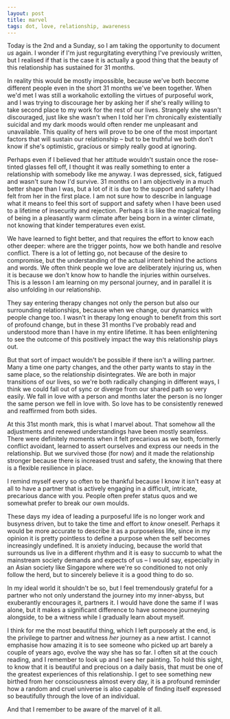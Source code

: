 ```yaml
---
layout: post
title: marvel
tags: dot, love, relationship, awareness
---
```

Today is the 2nd and a Sunday, so I am taking the opportunity to document _us_ again. I wonder if I'm just regurgitating everything I've previously written, but I realised if that is the case it is actually a good thing that the beauty of this relationship has sustained for 31 months.

In reality this would be mostly impossible, because we've both become different people even in the short 31 months we've been together. When we'd met I was still a workaholic extolling the virtues of purposeful work, and I was trying to discourage her by asking her if she's really willing to take second place to my work for the rest of our lives. Strangely she wasn't discouraged, just like she wasn't when I told her I'm chronically existentially suicidal and my dark moods would often render me unpleasant and unavailable. This quality of hers will prove to be one of the most important factors that will sustain our relationship – but to be truthful we both don't know if she's optimistic, gracious or simply really good at ignoring.  

Perhaps even if I believed that her attitude wouldn't sustain once the rose-tinted glasses fell off, I thought it was really something to enter a relationship with somebody like me anyway. I was depressed, sick, fatigued and wasn't sure how I'd survive. 31 months on I am objectively in a much better shape than I was, but a lot of it is due to the support and safety I had felt from her in the first place. I am not sure how to describe in language what it means to feel this sort of support and safety when I have been used to a lifetime of insecurity and rejection.  Perhaps it is like the magical feeling of being in a pleasantly warm climate after being born in a winter climate, not knowing that kinder temperatures even exist.

We have learned to fight better, and that requires the effort to know each other deeper: where are the trigger points, how we both handle and resolve conflict. There is a lot of letting go, not because of the desire to compromise, but the understanding of the actual intent behind the actions and words. We often think people we love are deliberately injuring us, when it is because we don't know how to handle the injuries within ourselves. This is a lesson I am learning on my personal journey, and in parallel it is also unfolding in our relationship.

They say entering therapy changes not only the person but also our surrounding relationships, because when we change, our dynamics with people change too. I wasn't in therapy long enough to benefit from this sort of profound change, but in these 31 months I've probably read and understood more than I have in my entire lifetime. It has been enlightening to see the outcome of this positively impact the way this relationship plays out.

But that sort of impact wouldn't be possible if there isn't a willing partner. Many a time one party changes, and the other party wants to stay in the same place, so the relationship disintegrates. We are both in major transitions of our lives, so we're both radically changing in different ways, I think we could fall out of sync or diverge from our shared path so very easily. We fall in love with a person and months later the person is no longer the same person we fell in love with. So love has to be consistently renewed and reaffirmed from both sides.

At this 31st month mark, this is what I marvel about. That somehow all the adjustments and renewed understandings have been mostly seamless. There were definitely moments when it felt precarious as we both, formerly conflict avoidant, learned to assert ourselves and express our needs in the relationship. But we survived those (for now) and it made the relationship stronger because there is increased trust and safety, the knowing that there is a flexible resilience in place.

I remind myself every so often to be thankful because I know it isn't easy at all to have a partner that is actively engaging in a difficult, intricate, precarious dance with you. People often prefer status quos and we somewhat prefer to break our own moulds.

These days my idea of leading a purposeful life is no longer work and busyness driven, but to take the time and effort to _know_ oneself. Perhaps it would be more accurate to describe it as a purposeless life, since in my opinion it is pretty pointless to define a purpose when the self becomes increasingly undefined. It is anxiety inducing, because the world that surrounds us live in a different rhythm and it is easy to succumb to what the mainstream society demands and expects of us – I would say, especially in an Asian society like Singapore where we're so conditioned to not only follow the herd, but to sincerely believe it is a good thing to do so. 

In my ideal world it shouldn't be so, but I feel tremendously grateful for a partner who not only understand the journey into my inner-abyss, but exuberantly encourages it, partners it. I would have done the same if I was alone, but it makes a significant difference to have someone journeying alongside, to be a witness while I gradually learn about myself.

I think for me the most beautiful thing, which I left purposely at the end, is the privilege to partner and witness _her_ journey as a new artist. I cannot emphasise how amazing it is to see someone who picked up art barely a couple of years ago, evolve the way she has so far. I often sit at the couch reading,  and I remember to look up and I see her painting. To hold this sight, to know that it is beautiful and precious on a daily basis, that must be one of the greatest experiences of this relationship. I get to see something new birthed from her consciousness almost every day, it is a profound reminder how a random and cruel universe is also capable of finding itself expressed so beautifully through the love of an individual.

And that I remember to be aware of the marvel of it all.

